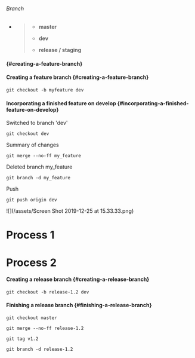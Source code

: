 ###### Branch

* > * **master**
  >
  > * **dev**
  >
  > * **release / staging**

####  {#creating-a-feature-branch}

#### Creating a feature branch {#creating-a-feature-branch}

```
git checkout -b myfeature dev
```

#### Incorporating a finished feature on develop {#incorporating-a-finished-feature-on-develop}

Switched to branch 'dev'

```
git checkout dev
```

Summary of changes

```
git merge --no-ff my_feature
```

Deleted branch my\_feature

```
git branch -d my_feature
```

Push

```
git push origin dev
```

![](/assets/Screen Shot 2019-12-25 at 15.33.33.png)

# Process 1



























# Process 2

#### Creating a release branch {#creating-a-release-branch}

```
git checkout -b release-1.2 dev
```

#### Finishing a release branch {#finishing-a-release-branch}

```
git checkout master
```

```
git merge --no-ff release-1.2
```

```
git tag v1.2
```

```
git branch -d release-1.2
```



